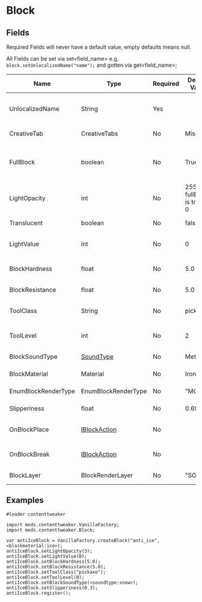 # Block

## Fields 
Required Fields will never have a default value, empty defaults means null.

All Fields can be set via set<field_name> e.g. `block.setUnlocalizedName("name");` and gotten via get<field_name>;

|Name                |Type                                                                                       |Required |Default Value                 |Notes                                            |
|--------------------|-------------------------------------------------------------------------------------------|---------|------------------------------|-------------------------------------------------|
|UnlocalizedName     |String                                                                                     |Yes      |                              |Name, should be all lowercase                    |
|CreativeTab         |CreativeTabs                                                                               |No       |Misc                          |See [[Resources|Resources]] for info             |
|FullBlock           |boolean                                                                                    |No       |True                          |Can you see passed this block to those around it |
|LightOpacity        |int                                                                                        |No       |255 if fullBlock is true or 0 |Does Light pass through                          |
|Translucent         |boolean                                                                                    |No       |false                         |Is see through                                   |
|LightValue          |int                                                                                        |No       |0                             |Light level of block, max 15                     |
|BlockHardness       |float                                                                                      |No       |5.0                           |How long it takes to break                       |
|BlockResistance     |float                                                                                      |No       |5.0                           |Explosion resistance                             |
|ToolClass           |String                                                                                     |No       |pickaxe                       |Tool required to Break Block                     |
|ToolLevel           |int                                                                                        |No       |2                             |Tool Level required to Break Block               |
|BlockSoundType      |[SoundType](/Mods/Contenttweaker/Vanilla/Types/Sound/ISoundTypeDefinition)                 |No       |Metal                         |See [[Resources|Resources]] for info             |
|BlockMaterial       |Material                                                                                   |No       |Iron                          |See [[Resources|Resources]] for info             |
|EnumBlockRenderType |EnumBlockRenderType                                                                        |No       |"MODEL"                       |See [[Models|Models]] for info                   |
|Slipperiness        |float                                                                                      |No       |0.6f                          |Ice blocks are 0.98f                             |
|OnBlockPlace        |[IBlockAction](/Mods/Contenttweaker/Vanilla/Advanced_Functionality/Functions/IBlockAction) |No       |                              |Called when Block is placed.                     |
|OnBlockBreak        |[IBlockAction](/Mods/Contenttweaker/Vanilla/Advanced_Functionality/Functions/IBlockAction) |No       |                              |Called when Block is broken.                     |
|BlockLayer          |BlockRenderLayer                                                                           |No       |"SOLID"                       |See [[Models|Models]] for info                   |

## Examples
```
#loader contenttweaker

import mods.contenttweaker.VanillaFactory;
import mods.contenttweaker.Block;

var antiIceBlock = VanillaFactory.createBlock("anti_ice", <blockmaterial:ice>);
antiIceBlock.setLightOpacity(3);
antiIceBlock.setLightValue(0);
antiIceBlock.setBlockHardness(5.0);
antiIceBlock.setBlockResistance(5.0);
antiIceBlock.setToolClass("pickaxe");
antiIceBlock.setToolLevel(0);
antiIceBlock.setBlockSoundType(<soundtype:snow>);
antiIceBlock.setSlipperiness(0.3);
antiIceBlock.register();
```